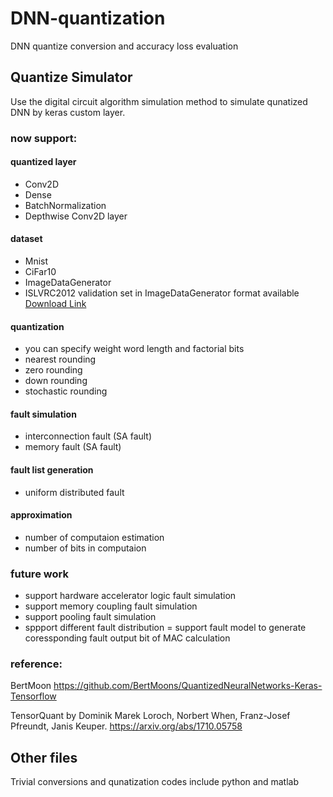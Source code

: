 # DNN-quantization

DNN quantize conversion and accuracy loss evaluation

## Quantize Simulator

Use the digital circuit algorithm simulation method to simulate qunatized DNN by keras custom layer.

### now support:
#### quantized layer
-   Conv2D
-   Dense
-   BatchNormalization
-   Depthwise Conv2D layer

#### dataset
-   Mnist
-   CiFar10
- ImageDataGenerator
- ISLVRC2012 validation set in ImageDataGenerator format available  [Download Link](https://drive.google.com/open?id=1FW1N4AfYS8dKdqCYCo29dJl_W6fb2r2b)

#### quantization
- you can specify weight word length and factorial bits
- nearest rounding
- zero rounding
- down rounding
- stochastic rounding

#### fault simulation
- interconnection fault (SA fault)
- memory fault (SA fault)

#### fault list generation
- uniform distributed fault

#### approximation
- number of computaion estimation
- number of bits in computaion

### future work
- support hardware accelerator logic fault simulation
- support memory coupling fault simulation
- support pooling fault simulation
- sppport different fault distribution
= support fault model to generate coressponding fault output bit of MAC calculation

### reference:


BertMoon https://github.com/BertMoons/QuantizedNeuralNetworks-Keras-Tensorflow

TensorQuant by Dominik Marek Loroch, Norbert When, Franz-Josef Pfreundt, Janis Keuper.
https://arxiv.org/abs/1710.05758

## Other files
Trivial conversions and qunatization codes include python and matlab
